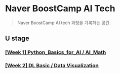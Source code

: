 # Naver BoostCamp AI Tech
> Naver BoostCamp AI tech 과정을 기록하는 공간.

## U stage
### [[Week 1] Python_Basics_for_AI / AI_Math ](./week1)

### [[Week 2] DL Basic / Data Visualization ](./week2)

